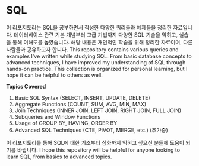 # SQL

이 리포지토리는 SQL을 공부하면서 작성한 다양한 쿼리들과 예제들을 정리한 자료입니다. 데이터베이스 관련 기본 개념부터 고급 기법까지 다양한 SQL 기술을 익히고, 실습을 통해 이해도를 높였습니다. 해당 내용은 개인적인 학습을 위해 정리한 자료이며, 다른 사람들과 공유하고자 합니다.
This repository contains various queries and examples I've written while studying SQL. From basic database concepts to advanced techniques, I have improved my understanding of SQL through hands-on practice. This collection is organized for personal learning, but I hope it can be helpful to others as well.


**Topics Covered**
1. Basic SQL Syntax (SELECT, INSERT, UPDATE, DELETE)
2. Aggregate Functions (COUNT, SUM, AVG, MIN, MAX)
3. Join Techniques (INNER JOIN, LEFT JOIN, RIGHT JOIN, FULL JOIN)
4. Subqueries and Window Functions
5. Usage of GROUP BY, HAVING, ORDER BY
6. Advanced SQL Techniques (CTE, PIVOT, MERGE, etc.)
(추가중)

이 리포지토리를 통해 SQL에 대한 기초부터 심화까지 익히고 싶으신 분들께 도움이 되기를 바랍니다.
I hope this repository will be helpful for anyone looking to learn SQL, from basics to advanced topics.
